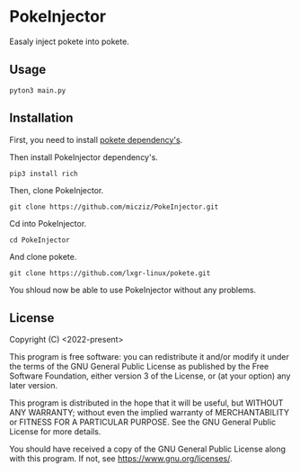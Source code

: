 # PokeInjector

Easaly inject pokete into pokete.

## Usage

```
pyton3 main.py
```

## Installation

First, you need to install [pokete dependency's](https://github.com/lxgr-linux/pokete/blob/master/README.md).

Then install PokeInjector dependency's.

```
pip3 install rich
```

Then, clone PokeInjector.

```
git clone https://github.com/micziz/PokeInjector.git
```

Cd into PokeInjector.

```
cd PokeInjector
```

And clone pokete.

```
git clone https://github.com/lxgr-linux/pokete.git   
```

You shloud now be able to use PokeInjector without any problems.

## License

<PokeInjector a tool for injecting mods into pokete>
Copyright (C) <2022-present> <micziz and all contributors>

This program is free software: you can redistribute it and/or modify it under the terms of the GNU General Public License as published by the Free Software Foundation, either version 3 of the License, or (at your option) any later version.

This program is distributed in the hope that it will be useful, but WITHOUT ANY WARRANTY; without even the implied warranty of MERCHANTABILITY or FITNESS FOR A PARTICULAR PURPOSE. See the GNU General Public License for more details.

You should have received a copy of the GNU General Public License along with this program. If not, see <https://www.gnu.org/licenses/>.